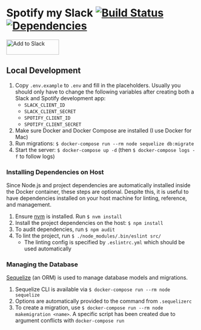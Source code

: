 # Spotify my Slack [![Build Status](https://travis-ci.com/micthiesen/spotify-my-slack.svg?branch=master)](https://travis-ci.com/micthiesen/spotify-my-slack) [![Dependencies](https://david-dm.org/micthiesen/spotify-my-slack.svg)](https://david-dm.org/micthiesen/spotify-my-slack)

<a href="https://slack.com/oauth/authorize?client_id=406841633714.406803330164&scope=users.profile:write&redirect_uri=https%3A%2F%2Fspotify-my-slack.herokuapp.com%2Fslack-grant-callback"><img alt="Add to Slack" height="40" width="139" src="https://platform.slack-edge.com/img/add_to_slack.png" srcset="https://platform.slack-edge.com/img/add_to_slack.png 1x, https://platform.slack-edge.com/img/add_to_slack@2x.png 2x"></a>

## Local Development
1. Copy `.env.example` to `.env` and fill in the placeholders. Usually you
   should only have to change the following variables after creating both a
   Slack and Spotify development app:
   - `SLACK_CLIENT_ID`
   - `SLACK_CLIENT_SECRET`
   - `SPOTIFY_CLIENT_ID`
   - `SPOTIFY_CLIENT_SECRET`
1. Make sure Docker and Docker Compose are installed (I use Docker for Mac)
1. Run migrations: `$ docker-compose run --rm node sequelize db:migrate`
1. Start the server: `$ docker-compose up -d` (then `$ docker-compose logs -f`
   to follow logs)

### Installing Dependencies on Host
Since Node.js and project dependencies are automatically installed inside the
Docker container, these steps are optional. Despite this, it is useful to have
dependencies installed on your host machine for linting, reference, and
management.
1. Ensure [nvm](https://github.com/nvm-sh/nvm) is installed. Run `$ nvm install`
1. Install the project dependencies on the host: `$ npm install`
1. To audit dependencies, run `$ npm audit`
1. To lint the project, run `$ ./node_modules/.bin/eslint src/`
   - The linting config is specified by `.eslintrc.yml` which should be used
     automatically

### Managing the Database
[Sequelize](https://sequelize.org/) (an ORM) is used to manage database models
and migrations.
1. Sequelize CLI is available via `$ docker-compose run --rm node sequelize`
1. Options are automatically provided to the command from `.sequelizerc`
1. To create a migration, use
   `$ docker-compose run --rm node makemigration <name>`. A specific script has
   been created due to argument conflicts with `docker-compose run`
